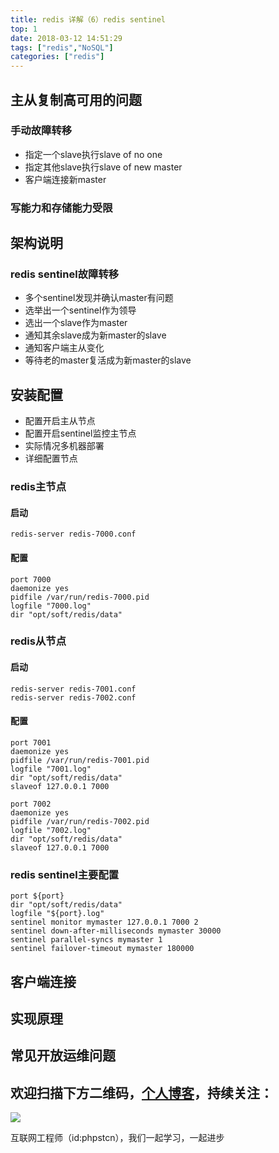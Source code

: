 ```yaml
---
title: redis 详解（6）redis sentinel
top: 1
date: 2018-03-12 14:51:29
tags: ["redis","NoSQL"]
categories: ["redis"]
---
```

## 主从复制高可用的问题
### 手动故障转移
- 指定一个slave执行slave of no one
- 指定其他slave执行slave of new master
- 客户端连接新master
### 写能力和存储能力受限
## 架构说明
### redis sentinel故障转移
- 多个sentinel发现并确认master有问题
- 选举出一个sentinel作为领导
- 选出一个slave作为master
- 通知其余slave成为新master的slave
- 通知客户端主从变化
- 等待老的master复活成为新master的slave


## 安装配置
- 配置开启主从节点
- 配置开启sentinel监控主节点
- 实际情况多机器部署
- 详细配置节点
### redis主节点
#### 启动
```
redis-server redis-7000.conf
```
#### 配置
```
port 7000
daemonize yes
pidfile /var/run/redis-7000.pid
logfile "7000.log"
dir "opt/soft/redis/data"
```
### redis从节点
#### 启动
```
redis-server redis-7001.conf
redis-server redis-7002.conf
```
#### 配置
```
port 7001
daemonize yes
pidfile /var/run/redis-7001.pid
logfile "7001.log"
dir "opt/soft/redis/data"
slaveof 127.0.0.1 7000

port 7002
daemonize yes
pidfile /var/run/redis-7002.pid
logfile "7002.log"
dir "opt/soft/redis/data"
slaveof 127.0.0.1 7000
```
### redis sentinel主要配置
```
port ${port}
dir "opt/soft/redis/data"
logfile "${port}.log"
sentinel monitor mymaster 127.0.0.1 7000 2
sentinel down-after-milliseconds mymaster 30000
sentinel parallel-syncs mymaster 1
sentinel failover-timeout mymaster 180000
```
## 客户端连接
## 实现原理
## 常见开放运维问题

## 欢迎扫描下方二维码，[个人博客](https://www.phpst.cn)，持续关注：

![](https://ww1.sinaimg.cn/large/a616b9a4gy1g4xzv954a4j20760763yo.jpg)

互联网工程师（id:phpstcn），我们一起学习，一起进步
